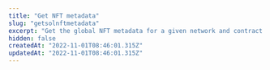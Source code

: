 ```yaml
---
title: "Get NFT metadata"
slug: "getsolnftmetadata"
excerpt: "Get the global NFT metadata for a given network and contract (mint, standard, name, symbol, metaplex)."
hidden: false
createdAt: "2022-11-01T08:46:01.315Z"
updatedAt: "2022-11-01T08:46:01.315Z"
---
```

